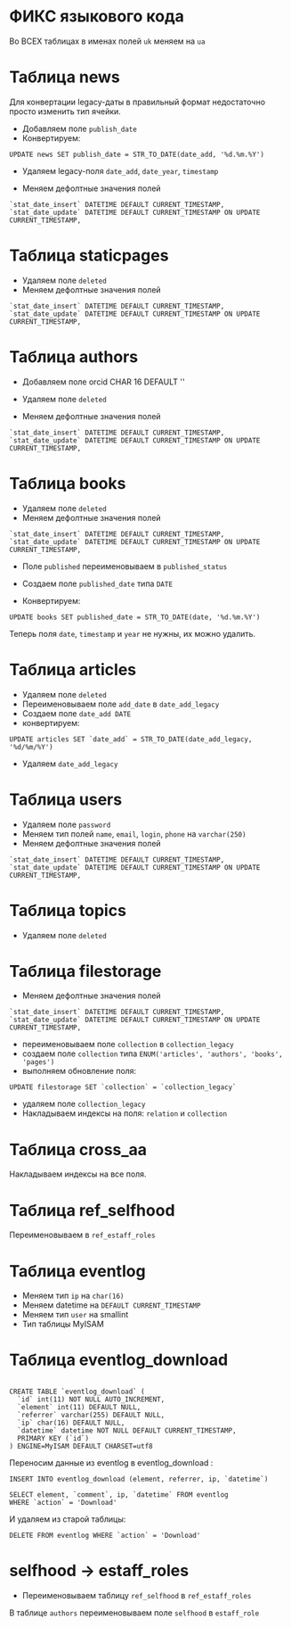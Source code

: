 # ФИКС языкового кода

Во ВСЕХ таблицах в именах полей `uk` меняем на `ua`

# Таблица news

Для конвертации legacy-даты в правильный формат недостаточно просто изменить тип ячейки. 

- Добавляем поле `publish_date`
- Конвертируем:
```
UPDATE news SET publish_date = STR_TO_DATE(date_add, '%d.%m.%Y')
```
- Удаляем legacy-поля `date_add`, `date_year`, `timestamp`

- Меняем дефолтные значения полей 
```
`stat_date_insert` DATETIME DEFAULT CURRENT_TIMESTAMP,
`stat_date_update` DATETIME DEFAULT CURRENT_TIMESTAMP ON UPDATE CURRENT_TIMESTAMP,
```


# Таблица staticpages

- Удаляем поле `deleted` 
- Меняем дефолтные значения полей 
```
`stat_date_insert` DATETIME DEFAULT CURRENT_TIMESTAMP,
`stat_date_update` DATETIME DEFAULT CURRENT_TIMESTAMP ON UPDATE CURRENT_TIMESTAMP,
```

# Таблица authors

- Добавляем поле orcid CHAR 16 DEFAULT ''
- Удаляем поле `deleted`

- Меняем дефолтные значения полей 
```
`stat_date_insert` DATETIME DEFAULT CURRENT_TIMESTAMP,
`stat_date_update` DATETIME DEFAULT CURRENT_TIMESTAMP ON UPDATE CURRENT_TIMESTAMP,
```

# Таблица books

- Удаляем поле `deleted`
- Меняем дефолтные значения полей 
```
`stat_date_insert` DATETIME DEFAULT CURRENT_TIMESTAMP,
`stat_date_update` DATETIME DEFAULT CURRENT_TIMESTAMP ON UPDATE CURRENT_TIMESTAMP,
```
- Поле `published` переименовываем в `published_status`

- Создаем поле `published_date` типа `DATE`

- Конвертируем:
```
UPDATE books SET published_date = STR_TO_DATE(date, '%d.%m.%Y')
```

Теперь поля `date`, `timestamp` и `year` не нужны, их можно удалить. 

# Таблица articles

- Удаляем поле `deleted`
- Переименовываем поле `add_date` в `date_add_legacy`
- Создаем поле `date_add DATE`
- конвертируем:
```
UPDATE articles SET `date_add` = STR_TO_DATE(date_add_legacy, '%d/%m/%Y')
```
- Удаляем `date_add_legacy`

# Таблица users

- Удаляем поле `password`
- Меняем тип полей `name`, `email`, `login`, `phone` на `varchar(250)`
- Меняем дефолтные значения полей 
```
`stat_date_insert` DATETIME DEFAULT CURRENT_TIMESTAMP,
`stat_date_update` DATETIME DEFAULT CURRENT_TIMESTAMP ON UPDATE CURRENT_TIMESTAMP,
```

# Таблица topics

- Удаляем поле `deleted`

# Таблица filestorage
- Меняем дефолтные значения полей 
```
`stat_date_insert` DATETIME DEFAULT CURRENT_TIMESTAMP,
`stat_date_update` DATETIME DEFAULT CURRENT_TIMESTAMP ON UPDATE CURRENT_TIMESTAMP,
```
- переименовываем поле `collection` в `collection_legacy`
- создаем поле `collection` типа `ENUM('articles', 'authors', 'books', 'pages')`
- выполняем обновление поля:
```
UPDATE filestorage SET `collection` = `collection_legacy`
```
- удаляем поле `collection_legacy` 
- Накладываем индексы на поля: `relation` и `collection`

# Таблица cross_aa

Накладываем индексы на все поля.

# Таблица ref_selfhood

Переименовываем в `ref_estaff_roles`

# Таблица eventlog

- Меняем тип `ip` на `char(16)`
- Меняем datetime на `DEFAULT CURRENT_TIMESTAMP`
- Меняем тип `user` на smallint
- Тип таблицы MyISAM

# Таблица eventlog_download
```

CREATE TABLE `eventlog_download` (
  `id` int(11) NOT NULL AUTO_INCREMENT,
  `element` int(11) DEFAULT NULL,
  `referrer` varchar(255) DEFAULT NULL,
  `ip` char(16) DEFAULT NULL,
  `datetime` datetime NOT NULL DEFAULT CURRENT_TIMESTAMP,
  PRIMARY KEY (`id`)
) ENGINE=MyISAM DEFAULT CHARSET=utf8

```
Переносим данные из eventlog в eventlog_download :

```
INSERT INTO eventlog_download (element, referrer, ip, `datetime`)

SELECT element, `comment`, ip, `datetime` FROM eventlog
WHERE `action` = 'Download'
```

И удаляем из старой таблицы:
```
DELETE FROM eventlog WHERE `action` = 'Download'
```

# selfhood -> estaff_roles

- Переименовываем таблицу `ref_selfhood` в `ref_estaff_roles`

В таблице `authors` переименовываем поле `selfhood` в `estaff_role` 